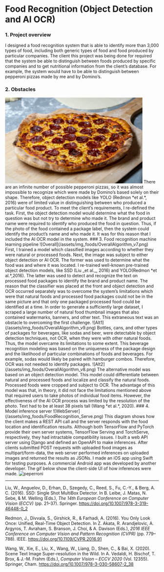 # Food Recognition (Object Detection and AI OCR)  
### 1. Project overview  
I designed a food recognition system that is able to identify more than 3,000 types of food, including both generic types of food and food produced by particular companies. The client this project was being done for required that the system be able to distinguish between foods produced by specific companies and to get nutritional information from the client’s database. For example, the system would have to be able to distinguish between pepperoni pizzas made by me and by Domino’s.  
### 2. Obstacles  
<img src="/assets/img_foods/opensource_pizza.jpg" alt="peperroni" width="450" />    
There are an infinite number of possible pepperoni pizzas, so it was almost impossible to recognize which were made by Domino’s based solely on their shape. Therefore, object detection models like YOLO (Redmon *et al.*, 2016) were of limited value in distinguishing between who produced a particular food product.  
To meet the client’s requirements, I re-defined the task. First, the object detection model would determine what the food in question was but not try to determine who made it. The brand and product name were required to identify who produced the food in question. Thus, if the photo of the food contained a package label, then the system could identify the product’s name and who made it. It was for this reason that I included the AI OCR model in the system.    
### 3. Food recognition machine learning pipeline  
![Overall](/assets/img_foods/OverallAlgorithm_v7.png)  
First, I trained a model which classified images according to whether they were natural or processed foods. Next, the image was subject to either object detection or AI OCR. The former was used to determine what the food was and where it was located. I re-trained well-known pre-trained object detection models, like SSD (Liu _et al._, 2016) and YOLO(Redmon *et al.*,2016). The latter was used to detect and recognize the text on processed food packages to identify the brand and product name.  
The reason that the classifier was placed at the front and object detection and OCR occurred separately was to overcome the system’s limitations which were that natural foods and processed food packages could not be in the same picture and that only one packaged processed food could be identified at a time.  
In order to generate a sufficiently large dataset, I scraped a large number of natural food thumbnail images that also contained watermarks, banners, and other text. This extraneous text was an obstacle to overcoming the first challenge.    
![Alt1](/assets/img_foods/OverallAlgorithm_v9.png)  
Bottles, cans, and other types of packages for beverages, like sodas and beer, were detectable by object detection techniques, not OCR, when they were with other natural foods. Thus, the model overcame its limitations to some extent. This beverage recognition modeling was based on the uniqueness of the package design and the likelihood of particular combinations of foods and beverages. For example, sodas would likely be paired with hamburger combos. Therefore, OCR was not needed to identify packages.  
![Alt2](/assets/img_foods/OverallAlgorithm_v8.png)  
The alternative model was based on an object detection model. This model could differentiate between natural and processed foods and localize and classify the natural foods. Processed foods were cropped and subject to OCR. The advantage of this model was that, in theory, it did not face the limitations mentioned above that required users to take photos of individual food items. However, the effectiveness of the AI OCR process was limited by the resolution of the photo. Text had to be at least 38 pixels tall (Wang *et al.*, 2020).  
### 4. Model inference server  
![WebServer](/assets/img_foods/FoodRecognition_Serve.png)  
This diagram shows how the client makes a REST API call and the server responds with the food location and identification results.  
Although both TensorFlow and PyTorch provide their own server systems, TensorFlow Serving and TorchServe, respectively, they had intractable compatibility issues. I built a web API server using Django and defined an OpenAPI to make inferences. After clients submitted POST requests with uploaded food images as multipart/form-data, the web server performed inferences on uploaded images and returned the results as JSONs.   
I made an iOS app using Swift for testing purposes. A commercial Android app was developed by another developer. The gif below show the client-side UI of how inferences were made.   
 <img src="/assets/img_foods/OCR_example1.gif" alt="peperroni" width="300" />    
   
-------------------
Liu, W., Anguelov, D., Erhan, D., Szegedy, C., Reed, S., Fu, C.-Y., & Berg, A. C. (2016). SSD: Single Shot MultiBox Detector. In B. Leibe, J. Matas, N. Sebe, & M. Welling (Eds.), *The 14th European Conference on Computer Vision (ECCV)* (pp. 21–37). Springer. https://doi.org/10.1007/978-3-319-46448-0_2    
  
Redmon, J., Divvala, S., Girshick, R., & Farhadi, A. (2016). You Only Look Once: Unified, Real-Time Object Detection. In Z. Akata, R. Arandjelovic, A. Argyros, T. Avraham, S. Branson, J. Choi, & A. Davison (Eds.), *2016 IEEE Conference on Computer Vision and Pattern Recognition (CVPR)* (pp. 779–788). IEEE. https://doi.org/10.1109/CVPR.2016.91    
  
Wang, W., Xie, E., Liu, X., Wang, W., Liang, D., Shen, C., & Bai, X. (2020). Scene Text Image Super-resolution in the Wild. In A. Vedaldi, H. Bischof, T. Brox, & J.-M. Frahm (Eds.), *Computer Vision – ECCV 2020* (Vol. 12355). Springer, Cham. https://doi.org/10.1007/978-3-030-58607-2_38  
